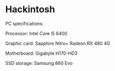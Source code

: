 # Hackintosh



PC specifications:

Processor: Intel Core i5 6400


Graphic card: Sapphire Nitro+ Radeon RX 480 4G


Motherboard: Gigabyte H170-HD3


SSD storage: Samsung 860 Evo
